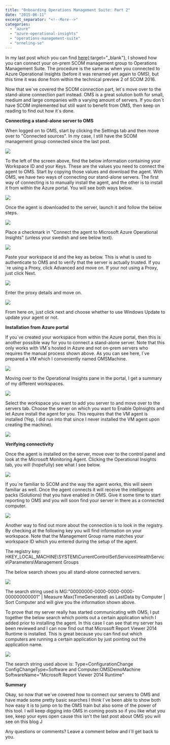 ```yaml
---
title: "Onboarding Operations Management Suite: Part 2"
date: "2015-06-11"
excerpt_separator: "<!--More-->"
categories: 
  - "azure"
  - "azure-operational-insights"
  - "operations-management-suite"
  - "orneling-se"
---
```


In my last post which you can find [here](https://blog.orneling.se/2015/06/onboarding-operations-management-suite-part-1){:target="_blank"}, I showed how you can connect your on-prem SCOM management group to Operations Management Suite. The procedure is the same as when you connected to Azure Operational Insights (before it was renamed yet again to OMS), but this time it was done from within the technical preview 2 of SCOM 2016.

Now that we´ve covered the SCOM connection part, let´s move over to the stand-alone connection part instead. OMS is a great solution both for small, medium and large companies with a varying amount of servers. If you don´t have SCOM implemented but still want to benefit from OMS, then keep on reading to find out how it´s done.
<!--More-->
**Connecting a stand-alone server to OMS**

When logged on to OMS, start by clicking the Settings tab and then move over to "Connected sources". In my case, I still have the SCOM management group connected since the last post.

![](https://blog.orneling.se/assets/images/2015/06/061115_0710_OnboardingO1.png)

To the left of the screen above, find the below information containing your Workspace ID and your Keys. These are the values you need to connect the agent to OMS. Start by copying those values and download the agent. With OMS, we have two ways of connecting our stand-alone servers. The first way of connecting is to manually install the agent, and the other is to install it from within the Azure portal. You will see both ways below.

![](https://blog.orneling.se/assets/images/2015/06/061115_0710_OnboardingO2.jpg)

Once the agent is downloaded to the server, launch it and follow the below steps.

![](https://blog.orneling.se/assets/images/2015/06/061115_0710_OnboardingO3.png)

Place a checkmark in "Connect the agent to Microsoft Azure Operational Insights" (unless your swedish and see below text).

![](https://blog.orneling.se/assets/images/2015/06/061115_0710_OnboardingO4.png)

Paste your workspace id and the key as below. This is what is used to authenticate to OMS and to verify that the server is actually trusted. If you´re using a Proxy, click Advanced and move on. If your not using a Proxy, just click Next.

![](https://blog.orneling.se/assets/images/2015/06/061115_0710_OnboardingO5.png)

Enter the proxy details and move on.

![](https://blog.orneling.se/assets/images/2015/06/061115_0710_OnboardingO6.png)

From here on, just click next and choose whether to use Windows Update to update your agent or not.

**Installation from Azure portal**

If you´ve created your workspace from within the Azure portal, then this is another possible way for you to connect a stand-alone server. Note that this only works with VM´s hosted in Azure and not on-prem servers who requires the manual process shown above. As you can see here, I´ve prepared a VM which I conveniently named OMSMachine.

![](https://blog.orneling.se/assets/images/2015/06/061115_0710_OnboardingO7.png)

Moving over to the Operational Insights pane in the portal, I get a summary of my different workspaces.

![](https://blog.orneling.se/assets/images/2015/06/061115_0710_OnboardingO8.jpg)

Select the workspace you want to add you server to and move over to the servers tab. Choose the server on which you want to Enable OpInsights and let Azure install the agent for you. This requires that the VM agent is installed (Yep, I did run into that since I never installed the VM agent upon creating the machine).

![](https://blog.orneling.se/assets/images/2015/06/061115_0710_OnboardingO9.png)

**Verifying connectivity**

Once the agent is installed on the server, move over to the control panel and look at the Microsoft Monitoring Agent. Clicking the Operational Insights tab, you will (hopefully) see what I see below.

![](https://blog.orneling.se/assets/images/2015/06/061115_0710_OnboardingO10.jpg)

If you´re familiar to SCOM and the way the agent works, this will seem familiar as well. Once the agent connects it will receive the intelligence packs (Solutions) that you have enabled in OMS. Give it some time to start reporting to OMS and you will soon find your server in there as a connected computer.

![](https://blog.orneling.se/assets/images/2015/06/061115_0710_OnboardingO11.png)

Another way to find out more about the connection is to look in the registry. By checking at the following key you will find information on your workspace. Note that the Management Group name matches your workspace ID which you entered during the setup of the agent.

The registry key: HKEY\_LOCAL\_MACHINE\\SYSTEM\\CurrentControlSet\\Services\\HealthService\\Parameters\\Management Groups

The below search shows you all stand-alone connected servers.

![](https://blog.orneling.se/assets/images/2015/06/061115_0710_OnboardingO12.png)

The search string used is MG:"00000000-0000-0000-0000-000000000001" | Measure Max(TimeGenerated) as LastData by Computer | Sort Computer and will give you the information shown above.

To prove that my server really has started communicating with OMS, I put together the below search which points out a certain application which I added prior to installing the agent. In this case I can see that my server has been reviewed and I can now find out that Microsoft Report Viewer 2014 Runtime is installed. This is great because you can find out which computers are running a certain application by just pointing out the application name.

![](https://blog.orneling.se/assets/images/2015/06/061115_0710_OnboardingO13.png)

The search string used above is: Type=ConfigurationChange ConfigChangeType=Software and Computer:OMSDemoMachine SoftwareName="Microsoft Report Viewer 2014 Runtime"

**Summary**

Okay, so now that we´ve covered how to connect our servers to OMS and have made some pretty basic searches I think I´ve been able to show both how easy it is to jump on to the OMS train but also some of the power of this tool. I will keep digging into OMS in coming posts so if you like what you see, keep your eyes open cause this isn't the last post about OMS you will see on this blog J

Any questions or comments? Leave a comment below and I´ll get back to you.
